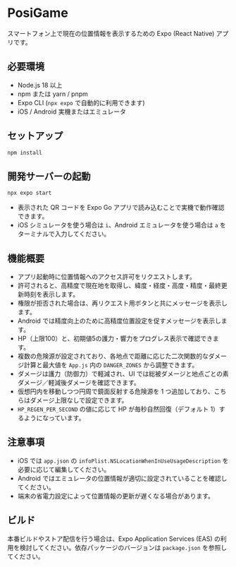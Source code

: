 # PosiGame

スマートフォン上で現在の位置情報を表示するための Expo (React Native) アプリです。

## 必要環境

- Node.js 18 以上
- npm または yarn / pnpm
- Expo CLI (`npx expo` で自動的に利用できます)
- iOS / Android 実機またはエミュレータ

## セットアップ

```sh
npm install
```

## 開発サーバーの起動

```sh
npx expo start
```

- 表示された QR コードを Expo Go アプリで読み込むことで実機で動作確認できます。
- iOS シミュレータを使う場合は `i`、Android エミュレータを使う場合は `a` をターミナルで入力してください。

## 機能概要

- アプリ起動時に位置情報へのアクセス許可をリクエストします。
- 許可されると、高精度で現在地を取得し、緯度・経度・高度・精度・最終更新時刻を表示します。
- 権限が拒否された場合は、再リクエスト用ボタンと共にメッセージを表示します。
- Android では精度向上のために高精度位置設定を促すメッセージを表示します。
- HP（上限100）と、初期値5の護力・響力をプログレス表示で確認できます。
- 複数の危険源が設定されており、各地点で距離に応じた二次関数的なダメージ計算と最大値を `App.js` 内の `DANGER_ZONES` から調整できます。
- ダメージは護力（防御力）で軽減され、UI では総被ダメージと地点ごとの素ダメージ／軽減後ダメージを確認できます。
- 仮想円内を移動しつつ円周で鏡面反射する危険源を 1 つ追加しており、こちらはダメージ上限なしで設定できます。
- `HP_REGEN_PER_SECOND` の値に応じて HP が毎秒自然回復（デフォルト 1）するようになっています。

## 注意事項

- iOS では `app.json` の `infoPlist.NSLocationWhenInUseUsageDescription` を必要に応じて編集してください。
- Android ではエミュレータの位置情報が適切に設定されていることを確認してください。
- 端末の省電力設定によって位置情報の更新が遅くなる場合があります。

## ビルド

本番ビルドやストア配信を行う場合は、Expo Application Services (EAS) の利用を検討してください。依存パッケージのバージョンは `package.json` を参照してください。
